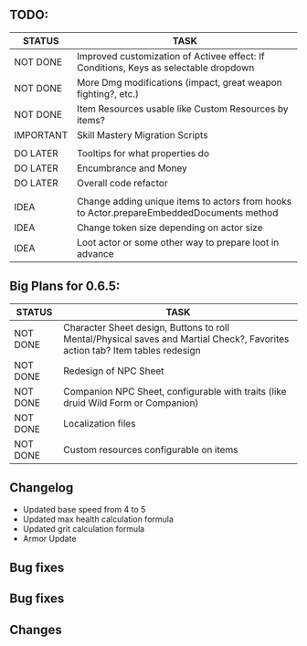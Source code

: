 ## TODO:

|    STATUS    |   				TASK                    |
|--------------|----------------------------------|
|   NOT DONE   |	Improved customization of Activee effect: If Conditions, Keys as selectable dropdown 	|
|   NOT DONE   |  More Dmg modifications (impact, great weapon fighting?, etc.)    |
|   NOT DONE   |	Item Resources usable like Custom Resources by items?	|
|   IMPORTANT  | Skill Mastery Migration Scripts    |
||
|	  DO LATER   |	Tooltips for what properties do	|
|	  DO LATER   |	Encumbrance and Money					  |
|	  DO LATER   |	Overall code refactor					  |
||
|	   IDEA	     |	Change adding unique items to actors from hooks to Actor.prepareEmbeddedDocuments method	|
|	   IDEA	     |	Change token size depending on actor size |
|	   IDEA	     |	Loot actor or some other way to prepare loot in advance |

## Big Plans for 0.6.5:
|    STATUS    |   				TASK                    |
|--------------|----------------------------------|
|   NOT DONE   |	Character Sheet design, Buttons to roll Mental/Physical saves and Martial Check?, Favorites action tab? Item tables redesign  |
|   NOT DONE   |	Redesign of NPC Sheet	    |
|   NOT DONE   |  Companion NPC Sheet, configurable with traits (like druid Wild Form or Companion)    |
|   NOT DONE   |  Localization files    |
|   NOT DONE   |  Custom resources configurable on items    |


## Changelog
- Updated base speed from 4 to 5
- Updated max health calculation formula
- Updated grit calculation formula
- Armor Update

## Bug fixes
## Bug fixes


## Changes
